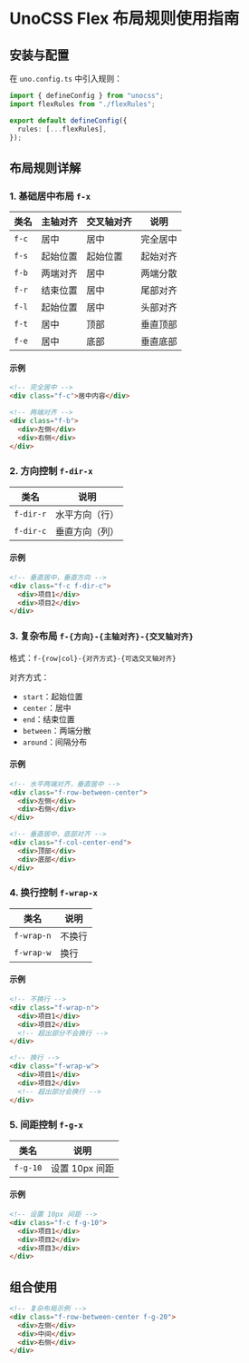 # UnoCSS Flex 布局规则使用指南

## 安装与配置

在 `uno.config.ts` 中引入规则：

```typescript
import { defineConfig } from "unocss";
import flexRules from "./flexRules";

export default defineConfig({
  rules: [...flexRules],
});
```

## 布局规则详解

### 1. 基础居中布局 `f-x`

| 类名  | 主轴对齐 | 交叉轴对齐 | 说明     |
| ----- | -------- | ---------- | -------- |
| `f-c` | 居中     | 居中       | 完全居中 |
| `f-s` | 起始位置 | 起始位置   | 起始对齐 |
| `f-b` | 两端对齐 | 居中       | 两端分散 |
| `f-r` | 结束位置 | 居中       | 尾部对齐 |
| `f-l` | 起始位置 | 居中       | 头部对齐 |
| `f-t` | 居中     | 顶部       | 垂直顶部 |
| `f-e` | 居中     | 底部       | 垂直底部 |

#### 示例

```html
<!-- 完全居中 -->
<div class="f-c">居中内容</div>

<!-- 两端对齐 -->
<div class="f-b">
  <div>左侧</div>
  <div>右侧</div>
</div>
```

### 2. 方向控制 `f-dir-x`

| 类名      | 说明           |
| --------- | -------------- |
| `f-dir-r` | 水平方向（行） |
| `f-dir-c` | 垂直方向（列） |

#### 示例

```html
<!-- 垂直居中，垂直方向 -->
<div class="f-c f-dir-c">
  <div>项目1</div>
  <div>项目2</div>
</div>
```

### 3. 复杂布局 `f-{方向}-{主轴对齐}-{交叉轴对齐}`

格式：`f-{row|col}-{对齐方式}-{可选交叉轴对齐}`

对齐方式：

- `start`：起始位置
- `center`：居中
- `end`：结束位置
- `between`：两端分散
- `around`：间隔分布

#### 示例

```html
<!-- 水平两端对齐，垂直居中 -->
<div class="f-row-between-center">
  <div>左侧</div>
  <div>右侧</div>
</div>

<!-- 垂直居中，底部对齐 -->
<div class="f-col-center-end">
  <div>顶部</div>
  <div>底部</div>
</div>
```

### 4. 换行控制 `f-wrap-x`

| 类名       | 说明   |
| ---------- | ------ |
| `f-wrap-n` | 不换行 |
| `f-wrap-w` | 换行   |

#### 示例

```html
<!-- 不换行 -->
<div class="f-wrap-n">
  <div>项目1</div>
  <div>项目2</div>
  <!-- 超出部分不会换行 -->
</div>

<!-- 换行 -->
<div class="f-wrap-w">
  <div>项目1</div>
  <div>项目2</div>
  <!-- 超出部分会换行 -->
</div>
```

### 5. 间距控制 `f-g-x`

| 类名     | 说明           |
| -------- | -------------- |
| `f-g-10` | 设置 10px 间距 |

#### 示例

```html
<!-- 设置 10px 间距 -->
<div class="f-c f-g-10">
  <div>项目1</div>
  <div>项目2</div>
  <div>项目3</div>
</div>
```

## 组合使用

```html
<!-- 复杂布局示例 -->
<div class="f-row-between-center f-g-20">
  <div>左侧</div>
  <div>中间</div>
  <div>右侧</div>
</div>
```
